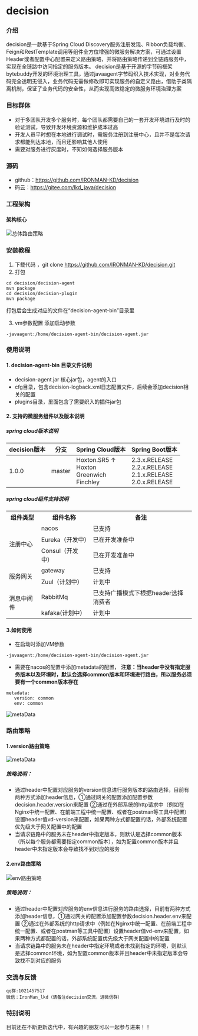 # decision

### 介绍
decision是一款基于Spring Cloud Discovery服务注册发现、Ribbon负载均衡、Feign和RestTemplate调用等组件全方位增强的微服务解决方案，可通过设置Header或者配置中心配置来定义路由策略，并将路由策略传递到全链路服务中，实现在全链路中访问指定的服务版本。
decision是基于开源的字节码框架bytebuddy开发的环境治理工具，通过javaagent字节码织入技术实现，对业务代码完全透明无侵入，业务代码无需做修改即可实现服务的自定义路由，借助于类隔离机制，保证了业务代码的安全性，从而实现高效稳定的微服务环境治理方案

### 目标群体
- 对于多团队开发多个服务时，每个团队都需要自己的一套开发环境进行及时的验证测试，导致开发环境资源和维护成本过高
- 开发人员平时想在本地进行调试时，需服务注册到注册中心，且并不是每次请求都能到达本地，而且还影响其他人使用
- 需要对服务进行灰度时，不知如何选择服务版本

### 源码
- github：https://github.com/IRONMAN-KD/decision
- 码云：https://gitee.com/lkd_java/decision

### 工程架构
#### 架构核心
![总体路由策略](https://images.gitee.com/uploads/images/2021/0220/162333_67c01b44_687406.png "总体架构.png")


### 安装教程

1.  下载代码 ，git clone https://github.com/IRONMAN-KD/decision.git
2.  打包
~~~shell
cd decision/decision-agent
mvn package
cd decision/decision-plugin
mvn package
~~~
打包后会生成对应的文件在“decision-agent-bin”目录里

3.  vm参数配置
添加启动参数
~~~shell
-javaagent:/home/decision-agent-bin/decision-agent.jar
~~~
### 使用说明

#### 1.  decision-agent-bin 目录文件说明
- decision-agent.jar 核心jar包，agent的入口
- cfg目录，包含decision-logback.xml日志配置文件，后续会添加decision相关的配置
- plugins目录，里面包含了需要织入的插件jar包
#### 2.  支持的微服务组件以及版本说明
##### spring cloud版本说明
| decision版本 | 分支     | Spring Cloud版本                         | Spring Boot版本                                           |
|------------|--------|----------------------------------------|---------------------------------------------------------|
| 1.0.0      | master | Hoxton.SR5 ↑ <br> Hoxton <br> Greenwich <br> Finchley | 2.3.x.RELEASE <br> 2.2.x.RELEASE <br> 2.1.x.RELEASE <br> 2.0.x.RELEASE |

##### spring cloud组件支持说明
<table>
        <tr>
	    <th>组件类型</th>
	    <th>组件名称</th>
	    <th>备注</th>  
	</tr >
	<tr >
	    <td rowspan="3">注册中心</td>
	    <td>nacos</td>
	    <td>已支持</td>
	</tr>
        <tr >
	    <td>Eureka（开发中）</td>
	    <td>已在开发准备中</td>
	</tr>
        <tr>
	    <td>Consul（开发中）</td>
	    <td>已在开发准备中</td>
	</tr>
        <tr >
	    <td rowspan="2">服务网关</td>
	    <td>gateway</td>
	    <td>已支持</td>
	</tr>
        <tr>
	    <td>Zuul（计划中）</td>
	    <td>计划中</td>
	</tr>
        <tr >
	    <td rowspan="2">消息中间件</td>
	    <td>RabbitMq</td>
	    <td>已支持广播模式下根据header选择消费者</td>
	</tr>
        <tr>
	    <td>kafaka(计划中）</td>
	    <td>计划中</td>
	</tr>
</table>

#### 3.如何使用

- 在启动时添加VM参数
~~~shell
-javaagent:/home/decision-agent-bin/decision-agent.jar
~~~

- 需要在nacos的配置中添加metadata的配置， **注意：当header中没有指定服务版本以及环境时，默认会选择common版本和环境进行路由，所以服务必须要有一个common版本存在** 
~~~shell
metadata:
   version: common
   env: common
~~~
![metaData](https://images.gitee.com/uploads/images/2021/0222/105717_6596c11e_687406.png "屏幕截图.png")

### 路由策略
#### 1.version路由策略
![metaData](https://images.gitee.com/uploads/images/2021/0222/133611_9029d116_687406.png "version路由策略 (1).png")

##### 策略说明：
- 通过header中配置对应服务的version信息进行服务版本的路由选择，目前有两种方式添加header信息，①通过网关的配置添加配置参数decision.header.version来配置 ②通过在外部系统的http请求中（例如在Nginx中统一配置、在前端工程中统一配置、或者在postman等工具中配置）设置header值vd-version来配置，如果两种方式都配置的话，外部系统配置优先级大于网关配置中的配置
- 当请求链路中的服务未在header中指定版本，则默认是选择common版本（所以每个服务都需要指定common版本），如为配置common版本并且header中未指定版本会导致找不到对应的服务

#### 2.env路由策略
![env路由策略](https://images.gitee.com/uploads/images/2021/0222/144310_59653cf2_687406.png "env路由策略.png")

##### 策略说明：
- 通过header中配置对应服务的env信息进行服务的路由选择，目前有两种方式添加header信息，①通过网关的配置添加配置参数decision.header.env来配置 ②通过在外部系统的http请求中（例如在Nginx中统一配置、在前端工程中统一配置、或者在postman等工具中配置）设置header值vd-env来配置，如果两种方式都配置的话，外部系统配置优先级大于网关配置中的配置
- 当请求链路中的服务未在header中指定环境或者未找到指定的环境，则默认是选择common环境，如为配置common版本并且header中未指定版本会导致找不到对应的服务

### 交流与反馈
~~~shell
qq群:1021457517
微信：IronMan_lkd（请备注decision交流，进微信群）
~~~


### 特别说明
目前还在不断更新迭代中，有兴趣的朋友可以一起参与进来！！

